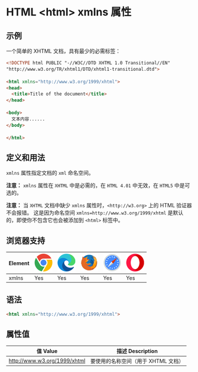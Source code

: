 HTML \<html> xmlns 属性
===

## 示例

一个简单的 XHTML 文档，具有最少的必需标签：

```html idoc:preview:iframe
<!DOCTYPE html PUBLIC "-//W3C//DTD XHTML 1.0 Transitional//EN"
"http://www.w3.org/TR/xhtml1/DTD/xhtml1-transitional.dtd">

<html xmlns="http://www.w3.org/1999/xhtml">
<head>
  <title>Title of the document</title>
</head>

<body>
  文本内容......
</body>

</html>
```

## 定义和用法

`xmlns` 属性指定文档的 `xml` 命名空间。

**注意：** `xmlns` 属性在 `XHTML` 中是必需的，在 `HTML 4.01` 中无效，在 `HTML5` 中是可选的。

**注意：** 当 `XHTML` 文档中缺少 `xmlns` 属性时，`<http://w3.org>` 上的 HTML 验证器不会报错。 这是因为命名空间 `xmlns=http://www.w3.org/1999/xhtml` 是默认的，即使你不包含它也会被添加到 `<html>` 标签中。

## 浏览器支持

| Element | ![chrome][1] | ![edge][2] | ![firefox][3] | ![safari][4] | ![opera][5] |
| --------- | --- | --- | --- | --- | --- |
| xmlns     | Yes | Yes | Yes | Yes | Yes |
<!--rehype:style=width: 100%; display: inline-table;-->

## 语法

```html
<html xmlns="http://www.w3.org/1999/xhtml">
```

## 属性值

| 值 Value | 描述 Description |
| ----- | ----- |
| http://www.w3.org/1999/xhtml | 要使用的名称空间（用于 XHTML 文档） |
<!--rehype:style=width: 100%; display: inline-table;-->


[1]: ../assets/chrome.svg
[2]: ../assets/edge.svg
[3]: ../assets/firefox.svg
[4]: ../assets/safari.svg
[5]: ../assets/opera.svg

